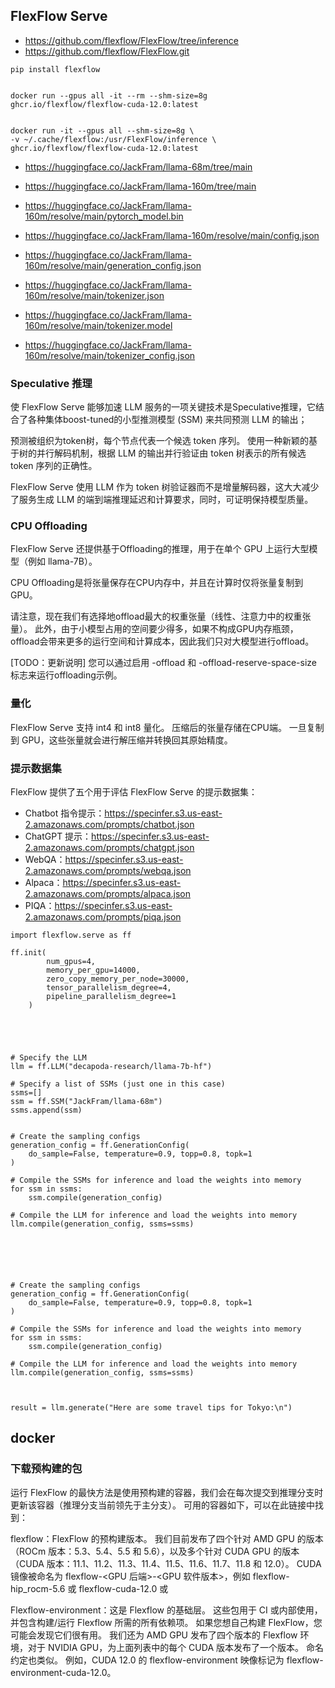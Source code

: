 

## FlexFlow Serve

- https://github.com/flexflow/FlexFlow/tree/inference
- https://github.com/flexflow/FlexFlow.git


```
pip install flexflow


docker run --gpus all -it --rm --shm-size=8g ghcr.io/flexflow/flexflow-cuda-12.0:latest


docker run -it --gpus all --shm-size=8g \
-v ~/.cache/flexflow:/usr/FlexFlow/inference \
ghcr.io/flexflow/flexflow-cuda-12.0:latest

```



- https://huggingface.co/JackFram/llama-68m/tree/main
- https://huggingface.co/JackFram/llama-160m/tree/main

- https://huggingface.co/JackFram/llama-160m/resolve/main/pytorch_model.bin
- https://huggingface.co/JackFram/llama-160m/resolve/main/config.json
- https://huggingface.co/JackFram/llama-160m/resolve/main/generation_config.json
- https://huggingface.co/JackFram/llama-160m/resolve/main/tokenizer.json
- https://huggingface.co/JackFram/llama-160m/resolve/main/tokenizer.model
- https://huggingface.co/JackFram/llama-160m/resolve/main/tokenizer_config.json




### Speculative 推理

使 FlexFlow Serve 能够加速 LLM 服务的一项关键技术是Speculative推理，它结合了各种集体boost-tuned的小型推测模型 (SSM) 来共同预测 LLM 的输出；

预测被组织为token树，每个节点代表一个候选 token 序列。 使用一种新颖的基于树的并行解码机制，根据 LLM 的输出并行验证由 token 树表示的所有候选 token 序列的正确性。

FlexFlow Serve 使用 LLM 作为 token 树验证器而不是增量解码器，这大大减少了服务生成 LLM 的端到端推理延迟和计算要求，同时，可证明保持模型质量。


### CPU Offloading

FlexFlow Serve 还提供基于Offloading的推理，用于在单个 GPU 上运行大型模型（例如 llama-7B）。

CPU Offloading是将张量保存在CPU内存中，并且在计算时仅将张量复制到GPU。 

请注意，现在我们有选择地offload最大的权重张量（线性、注意力中的权重张量）。 此外，由于小模型占用的空间要少得多，如果不构成GPU内存瓶颈，offload会带来更多的运行空间和计算成本，因此我们只对大模型进行offload。 

[TODO：更新说明] 您可以通过启用 -offload 和 -offload-reserve-space-size 标志来运行offloading示例。



### 量化

FlexFlow Serve 支持 int4 和 int8 量化。 压缩后的张量存储在CPU端。 一旦复制到 GPU，这些张量就会进行解压缩并转换回其原始精度。




### 提示数据集

FlexFlow 提供了五个用于评估 FlexFlow Serve 的提示数据集：
- Chatbot 指令提示：https://specinfer.s3.us-east-2.amazonaws.com/prompts/chatbot.json
- ChatGPT 提示：https://specinfer.s3.us-east-2.amazonaws.com/prompts/chatgpt.json
- WebQA：https://specinfer.s3.us-east-2.amazonaws.com/prompts/webqa.json
- Alpaca：https://specinfer.s3.us-east-2.amazonaws.com/prompts/alpaca.json
- PIQA：https://specinfer.s3.us-east-2.amazonaws.com/prompts/piqa.json




```
import flexflow.serve as ff

ff.init(
        num_gpus=4,
        memory_per_gpu=14000,
        zero_copy_memory_per_node=30000,
        tensor_parallelism_degree=4,
        pipeline_parallelism_degree=1
    )





# Specify the LLM
llm = ff.LLM("decapoda-research/llama-7b-hf")

# Specify a list of SSMs (just one in this case)
ssms=[]
ssm = ff.SSM("JackFram/llama-68m")
ssms.append(ssm)


# Create the sampling configs
generation_config = ff.GenerationConfig(
    do_sample=False, temperature=0.9, topp=0.8, topk=1
)

# Compile the SSMs for inference and load the weights into memory
for ssm in ssms:
    ssm.compile(generation_config)

# Compile the LLM for inference and load the weights into memory
llm.compile(generation_config, ssms=ssms)






# Create the sampling configs
generation_config = ff.GenerationConfig(
    do_sample=False, temperature=0.9, topp=0.8, topk=1
)

# Compile the SSMs for inference and load the weights into memory
for ssm in ssms:
    ssm.compile(generation_config)

# Compile the LLM for inference and load the weights into memory
llm.compile(generation_config, ssms=ssms)    



result = llm.generate("Here are some travel tips for Tokyo:\n")

```



## docker

### 下载预构建的包


运行 FlexFlow 的最快方法是使用预构建的容器，我们会在每次提交到推理分支时更新该容器（推理分支当前领先于主分支）。 可用的容器如下，可以在此链接中找到：

flexflow：FlexFlow 的预构建版本。 我们目前发布了四个针对 AMD GPU 的版本（ROCm 版本：5.3、5.4、5.5 和 5.6），以及多个针对 CUDA GPU 的版本（CUDA 版本：11.1、11.2、11.3、11.4、11.5、11.6、11.7、11.8 和 12.0）。 CUDA 镜像被命名为 flexflow-<GPU 后端>-<GPU 软件版本>，例如 flexflow-hip_rocm-5.6 或 flexflow-cuda-12.0 或

Flexflow-environment：这是 Flexflow 的基础层。 这些包用于 CI 或内部使用，并包含构建/运行 Flexflow 所需的所有依赖项。 如果您想自己构建 FlexFlow，您可能会发现它们很有用。 我们还为 AMD GPU 发布了四个版本的 Flexflow 环境，对于 NVIDIA GPU，为上面列表中的每个 CUDA 版本发布了一个版本。 命名约定也类似。 例如，CUDA 12.0 的 flexflow-environment 映像标记为 flexflow-environment-cuda-12.0。










